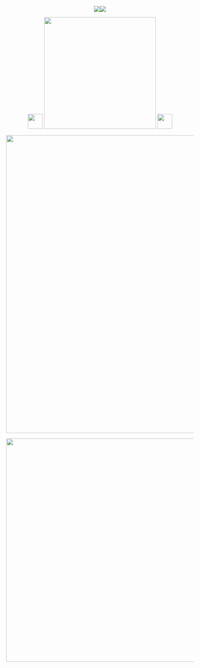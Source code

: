 <!--
**rigbydotnet/rigbydotnet** is my `README.md` and will appear on my profile
can also add width="400" to the img src part -->

<p align="center">
 <img src="https://file.garden/ZRfaX7xMiQQHiMQP/blobsthing.gif"/><img src="https://file.garden/ZRfaX7xMiQQHiMQP/blobsthing.gif"/>
</p>
<p align="center">
<img src="https://file.garden/ZRfaX7xMiQQHiMQP/sillyguy.png" width="40"/> <img src="https://file.garden/ZRfaX7xMiQQHiMQP/rigbydotnentttdsv.png" width="300"/> <img src="https://file.garden/ZRfaX7xMiQQHiMQP/sillyguy.png" width="40"/>
</p>
<p align="center">
 <img src="https://file.garden/ZRfaX7xMiQQHiMQP/neuvillettegraphiiicsz.png" width="800"/>
</p>

<p align="center">
<img src="https://file.garden/ZRfaX7xMiQQHiMQP/text1.png" width="600"/>
</p>
